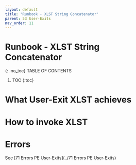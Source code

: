 ```yaml
---
layout: default
title: "Runbook - XLST String Concatenator"
parent: 53 User-Exits
nav_order: 11
---
```


# Runbook - XLST String Concatenator
{: .no_toc}
TABLE OF CONTENTS 
1. TOC
{:toc}  

# What User-Exit XLST achieves

# How to invoke XLST

# Errors
See [71 Errors PE User-Exits](../71 Errors PE User-Exits)

